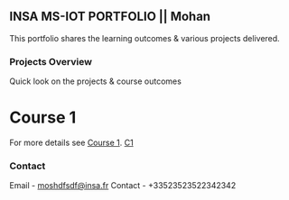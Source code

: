 ## INSA MS-IOT PORTFOLIO || Mohan

This portfolio shares the learning outcomes & various projects delivered. 

### Projects Overview

Quick look on the projects & course outcomes

# Course 1 
For more details see [Course 1](https://github.com/smohanp18/msiot-portfolio/blob/master/course_1.md).
<a href='https://github.com/smohanp18/msiot-portfolio/blob/master/course_1.md'>C1</a>
### Contact

Email - moshdfsdf@insa.fr
Contact - +33523523522342342
